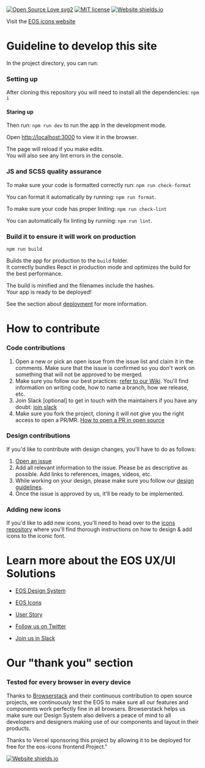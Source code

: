 [![Open Source Love svg2](https://badges.frapsoft.com/os/v2/open-source.svg?v=103)](https://github.com/ellerbrock/open-source-badges/)
[![MIT license](http://img.shields.io/badge/license-MIT-brightgreen.svg)](https://choosealicense.com/licenses/mit/)
[![Website shields.io](https://img.shields.io/website-up-down-green-red/http/shields.io.svg)](https://eos-icons.com)

Visit the [EOS icons website](https://eos-icons.com)

# Guideline to develop this site

In the project directory, you can run:

### Setting up

After cloning this repository you will need to install all the dependencies: `npm i`

#### Staring up

Then run: `npm run dev` to run the app in the development mode.

Open [http://localhost:3000](http://localhost:3000) to view it in the browser.

The page will reload if you make edits.<br />
You will also see any lint errors in the console.

### JS and SCSS quality assurance

To make sure your code is formatted correctly run: `npm run check-format`

You can format it automatically by running: `npm run format`.

To make sure your code has proper liniting: `npm run check-lint`

You can automatically fix linting by running: `npm run lint`.

### Build it to ensure it will work on production

`npm run build`

Builds the app for production to the `build` folder.<br />
It correctly bundles React in production mode and optimizes the build for the best performance.

The build is minified and the filenames include the hashes.<br />
Your app is ready to be deployed!

See the section about [deployment](https://facebook.github.io/create-react-app/docs/deployment) for more information.

# How to contribute

### Code contributions

1. Open a new or pick an open issue from the issue list and claim it in the comments. Make sure that the issue is confirmed so you don't work on something that will not be approved to be merged.
2. Make sure you follow our best practices: [refer to our Wiki](https://github.com/EOS-uiux-Solutions/wiki). You'll find information on writing code, how to name a branch, how we release, etc.
3. Join Slack [optional] to get in touch with the maintainers if you have any doubt: [join slack](http://slack.eosdesignsystem.com/)
4. Make sure you fork the project, cloning it will not give you the right access to open a PR/MR. [How to open a PR in open source](https://github.com/EOS-uiux-Solutions/wiki/blob/main/Basic-git-instructions-for-beginners.md)

### Design contributions

If you'd like to contribute with design changes, you'll have to do as follows:

1. [Open an issue](https://github.com/EOS-uiux-Solutions/eos-icons-landing/issues)
2. Add all relevant information to the issue. Please be as descriptive as possible. Add links to references, images, videos, etc.
3. While working on your design, please make sure you follow our [design guidelines](https://github.com/EOS-uiux-Solutions/wiki/blob/main/Design-process-and-feedback-gathering.md).
4. Once the issue is approved by us, it'll be ready to be implemented.

### Adding new icons

If you'd like to add new icons, you'll need to head over to the [icons repository](https://gitlab.com/SUSE-UIUX/eos-icons) where you'll find thorough instructions on how to design & add icons to the iconic font.

# Learn more about the EOS UX/UI Solutions

- [EOS Design System](https://brand.eosdesignsystem.com/)

- [EOS Icons](https://eos-icons.com)

- [User Story](https://userstory.eosdesignsystem.com/)

- [Follow us on Twitter](https://twitter.com/eosdesignsystem)

- [Join us in Slack](https://slack.eosdesignsystem.com)

# Our "thank you" section

### Tested for every browser in every device

Thanks to [Browserstack](https://www.browserstack.com) and their continuous contribution to open source projects, we continuously test the EOS to make sure all our features and components work perfectly fine in all browsers.
Browserstack helps us make sure our Design System also delivers a peace of mind to all developers and designers making use of our components and layout in their products.

Thanks to Vercel sponsoring this project by allowing it to be deployed for free for the eos-icons frontend Project."

[![Website shields.io](https://www.datocms-assets.com/31049/1618983297-powered-by-vercel.svg)](https://vercel.com/?utm_source=eos-icons&utm_campaign=oss)
